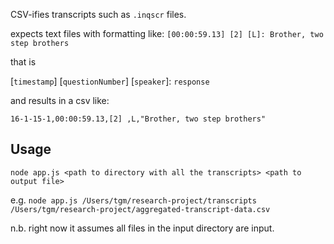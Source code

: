CSV-ifies transcripts such as ```.inqscr``` files.

expects text files with formatting like:
```[00:00:59.13] [2] [L]: Brother, two step brothers```

that is

[```timestamp```] [```questionNumber```] [```speaker```]: ```response```

and results in a csv like:

```16-1-15-1,00:00:59.13,[2] ,L,"Brother, two step brothers"```

## Usage ##

```node app.js <path to directory with all the transcripts> <path to output file>```

e.g. ```node app.js /Users/tgm/research-project/transcripts /Users/tgm/research-project/aggregated-transcript-data.csv```

n.b. right now it assumes all files in the input directory are input.